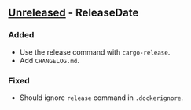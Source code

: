 <!-- next-header -->

## [Unreleased] - ReleaseDate

### Added
- Use the release command with `cargo-release`.
- Add `CHANGELOG.md`.

### Fixed
- Should ignore `release` command in `.dockerignore`.

<!-- next-url -->
[Unreleased]: https://github.com/mikojs/docker-images/compare/v1.0.0...HEAD
